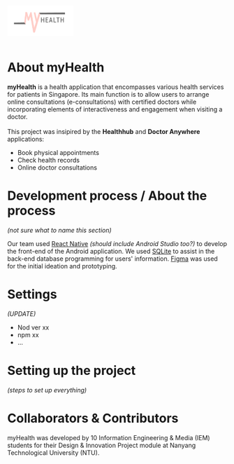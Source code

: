 <img src="https://github.com/naboleh/myHealth/blob/2351bf7daea8826d228badb692fffeac78a087df/app/icon/logopink.png" width=30% height="30%" align="left"> <br /><br /><br /><br /><br />

# About myHealth
**myHealth** is a health application that encompasses various health services for patients in Singapore. Its main function is to allow users to arrange online consultations (e-consultations) with certified doctors while incorporating elements of interactiveness and engagement when visiting a doctor. <br /><br />
This project was insipired by the **Healthhub** and **Doctor Anywhere** applications:
- Book physical appointments
- Check health records
- Online doctor consultations

# Development process / About the process
*(not sure what to name this section)*

Our team used [React Native](https://reactnative.dev/) *(should include Android Studio too?)* to develop the front-end of the Android application. We used [SQLite](https://www.sqlite.org/index.html) to assist in the back-end database programming for users' information. [Figma](https://www.figma.com/login) was used for the initial ideation and prototyping. 

# Settings
*(UPDATE)*
- Nod ver xx
- npm xx
- ...

# Setting up the project
*(steps to set up everything)*


# Collaborators & Contributors
myHealth was developed by 10 Information Engineering & Media (IEM) students for their Design & Innovation Project module at Nanyang Technological University (NTU).
